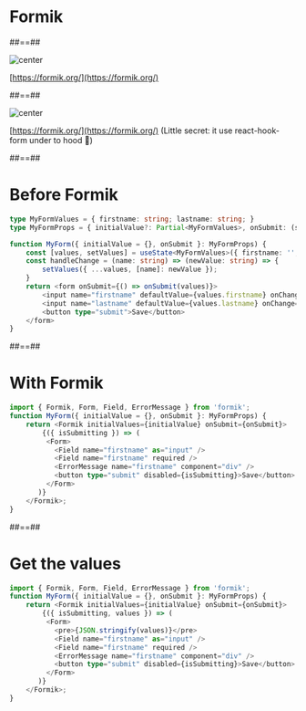 <!-- .slide: class="transition bg-pink" -->

# Formik

##==##

![center](./assets/images/formik.png)

[https://formik.org/](https://formik.org/)

##==##

![center](./assets/images/formik.png)

[https://formik.org/](https://formik.org/) (Little secret: it use react-hook-form under to hood 🤫)

##==##

<!-- .slide: class="with-code" -->

# Before Formik

```TypeScript
type MyFormValues = { firstname: string; lastname: string; }
type MyFormProps = { initialValue?: Partial<MyFormValues>, onSubmit: (state: MyFormValues) => void }
```

<!-- .element: class="big-code" -->

```TypeScript
function MyForm({ initialValue = {}, onSubmit }: MyFormProps) {
    const [values, setValues] = useState<MyFormValues>({ firstname: '', lastname: '', ...initialValue });
    const handleChange = (name: string) => (newValue: string) => {
        setValues({ ...values, [name]: newValue });
    }
    return <form onSubmit={() => onSubmit(values)}>
        <input name="firstname" defaultValue={values.firstname} onChange={handleChange('firstname')} />;
        <input name="lastname" defaultValue={values.lastname} onChange={handleChange('lastname')} />;
        <button type="submit">Save</button>
    </form>
}
```

<!-- .element: class="big-code" -->

##==##

<!-- .slide: class="with-code" -->

# With Formik

```TypeScript [1|3,12|5,10|6|7,8|4,9,11|]
import { Formik, Form, Field, ErrorMessage } from 'formik';
function MyForm({ initialValue = {}, onSubmit }: MyFormProps) {
    return <Formik initialValues={initialValue} onSubmit={onSubmit}>
        {({ isSubmitting }) => (
         <Form>
           <Field name="firstname" as="input" />
           <Field name="firstname" required />
           <ErrorMessage name="firstname" component="div" />
           <button type="submit" disabled={isSubmitting}>Save</button>
         </Form>
       )}
    </Formik>;
}
```

<!-- .element: class="big-code" -->

##==##

<!-- .slide: class="with-code" -->

# Get the values

```TypeScript [4,6]
import { Formik, Form, Field, ErrorMessage } from 'formik';
function MyForm({ initialValue = {}, onSubmit }: MyFormProps) {
    return <Formik initialValues={initialValue} onSubmit={onSubmit}>
        {({ isSubmitting, values }) => (
         <Form>
           <pre>{JSON.stringify(values)}</pre>
           <Field name="firstname" as="input" />
           <Field name="firstname" required />
           <ErrorMessage name="firstname" component="div" />
           <button type="submit" disabled={isSubmitting}>Save</button>
         </Form>
       )}
    </Formik>;
}
```

<!-- .element: class="big-code" -->
